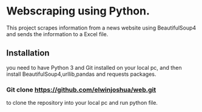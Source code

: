 # Webscraping using Python.
This project scrapes information from a news website using BeautifulSoup4 and sends the information to a Excel file.

## Installation
you need to have Python 3 and Git installed on your local pc, and then install BeautifulSoup4,urllib,pandas and requests packages.
### Git clone https://github.com/elwinjoshua/web.git
to clone the repository into your local pc and run python file.

